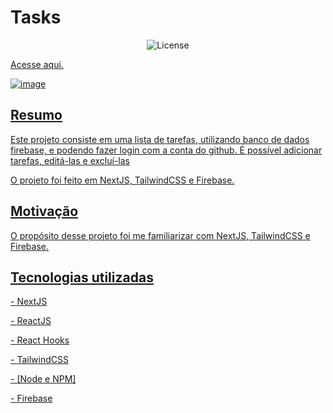 <h1>Tasks</h1>

<p align="center">
  <img alt="License" src="https://img.shields.io/static/v1?label=license&message=MIT&color=49AA26&labelColor=000000">
</p>

<p><a href='https://movies-lib-blond.vercel.app/'>Acesse aqui.</p>

![image](https://user-images.githubusercontent.com/106755788/229310713-6ea89eed-31a7-4b2c-a9e0-80efab093100.png)



<h2>Resumo</h2>
<p>Este projeto consiste em uma lista de tarefas, utilizando banco de dados firebase, e podendo fazer login com a conta do github. É possível adicionar tarefas, editá-las e excluí-las</p>
<p>O projeto foi feito em NextJS, TailwindCSS e Firebase.</p>

<h2>Motivação</h2>
<p>O propósito desse projeto foi me familiarizar com NextJS, TailwindCSS e Firebase.</p>

<h2>Tecnologias utilizadas</h2>
<p>- <a href='https://nextjs.org/'>NextJS</p>
<p>- <a href='https://pt-br.reactjs.org/'>ReactJS</p>
<p>- React Hooks</p>
<p>- <a href='https://tailwindcss.com/'>TailwindCSS</p>
<p>- <a href='https://nodejs.org/'>[Node e NPM]<p>
<p>- <a href='https://firebase.google.com/?hl=pt'>Firebase<p>

